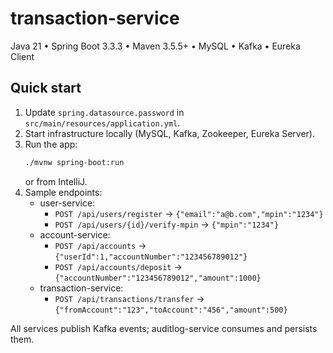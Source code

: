 # transaction-service

Java 21 • Spring Boot 3.3.3 • Maven 3.5.5+ • MySQL • Kafka • Eureka Client

## Quick start

1. Update `spring.datasource.password` in `src/main/resources/application.yml`.
2. Start infrastructure locally (MySQL, Kafka, Zookeeper, Eureka Server).
3. Run the app:
   ```bash
   ./mvnw spring-boot:run
   ```
   or from IntelliJ.
4. Sample endpoints:
   - user-service:
     - `POST /api/users/register` -> `{"email":"a@b.com","mpin":"1234"}`
     - `POST /api/users/{id}/verify-mpin` -> `{"mpin":"1234"}`
   - account-service:
     - `POST /api/accounts` -> `{"userId":1,"accountNumber":"123456789012"}`
     - `POST /api/accounts/deposit` -> `{"accountNumber":"123456789012","amount":1000}`
   - transaction-service:
     - `POST /api/transactions/transfer` -> `{"fromAccount":"123","toAccount":"456","amount":500}`

All services publish Kafka events; auditlog-service consumes and persists them.
